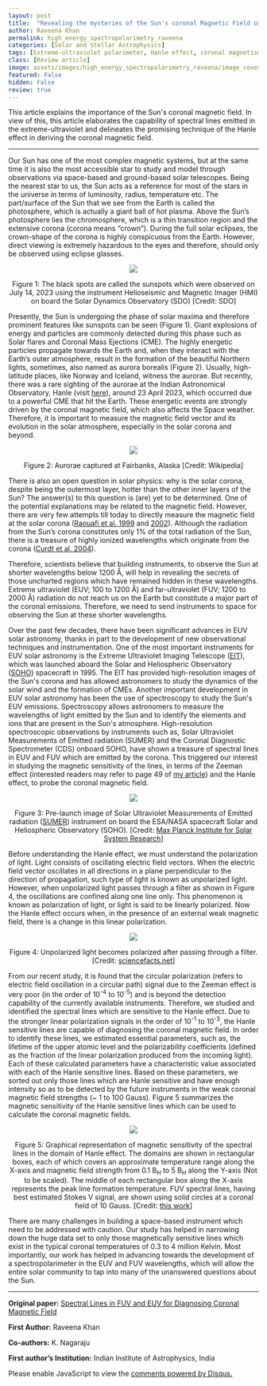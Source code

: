 ```yaml
---
layout: post
title:  "Revealing the mysteries of the Sun's coronal Magnetic Field using high energy spectropolarimetry"
author: Raveena Khan
permalink: high_energy_spectropolarimetry_raveena
categories: [Solar and Stellar Astrophysics]
tags: [Extreme-ultraviolet polarimeter, Hanle effect, coronal magnetism]
class: [Review article]
image: assets/images/high_energy_spectropolarimetry_raveena/image_cover.jpg
featured: False
hidden: False
review: true
---
```

>
This article explains the importance of the Sun's coronal magnetic field. In view of this, this article elaborates the capability of spectral lines emitted in the extreme-ultraviolet and delineates the promising technique of the Hanle effect in deriving the coronal magnetic field.
>
---

Our Sun has one of the most complex magnetic systems, but at the same time it is also the most accessible star to study and model through observations via space-based and ground-based solar telescopes. Being the nearest star to us, the Sun acts as a reference for most of the stars in the universe in terms of luminosity, radius, temperature etc. The part/surface of the Sun that we see from the Earth is called the photosphere, which is actually a giant ball of hot plasma. Above the Sun’s photosphere lies the chromosphere, which is a thin transition region and the extensive corona (corona means “crown”). During the full solar eclipses, the crown-shape of the corona is highly conspicuous from the Earth. However, direct viewing is extremely hazardous to the eyes and therefore, should only be observed using eclipse glasses. 

<p align="center">
  <img src="../assets/images/high_energy_spectropolarimetry_raveena/image1.jpg">
</p>

<p align = "center">
Figure 1: The black spots are called the sunspots which were observed on July 14, 2023 using the instrument Helioseismic and Magnetic Imager (HMI) on board the Solar Dynamics Observatory (SDO) [Credit: SDO]
</p>

Presently, the Sun is undergoing the phase of solar maxima and therefore prominent features like sunspots can be seen (Figure 1). Giant explosions of energy and particles are commonly detected during this phase such as Solar flares and Coronal Mass Ejections (CME). The highly energetic particles propagate towards the Earth and, when they interact with the Earth’s outer atmosphere, result in the formation of the beautiful Northern lights, sometimes, also named as aurora borealis (Figure 2). Usually, high-latitude places, like Norway and Iceland, witness the aurorae. But recently, there was a rare sighting of the aurorae at the Indian Astronomical Observatory, Hanle (visit <a href="https://www.iiap.res.in/?q=centres_iao.htm">here</a>), around 23 April 2023, which occurred due to a powerful CME that hit the Earth. These energetic events are strongly driven by the coronal magnetic field, which also affects the Space weather. Therefore, it is important to measure the magnetic field vector and its evolution in the solar atmosphere, especially in the solar corona and beyond. 

<p align="center">
  <img src="../assets/images/high_energy_spectropolarimetry_raveena/image2.jpg">
</p>

<p align = "center">
Figure 2: Aurorae captured at Fairbanks, Alaska [Credit: Wikipedia]
</p>

There is also an open question in solar physics: why is the solar corona, despite being the outermost layer, hotter than the other inner layers of the Sun? The answer(s) to this question is (are) yet to be determined. One of the potential explanations may be related to the magnetic field. However, there are very few attempts till today to directly measure the magnetic field at the solar corona (<a href="https://ui.adsabs.harvard.edu/abs/1999A%26A...345..999R/abstract">Raouafi et al. 1999</a> and <a href="https://ui.adsabs.harvard.edu/abs/2002A%26A...390..691R/abstract">2002</a>). Although the radiation from the Sun’s corona constitutes only 1% of the total radiation of the Sun, there is a treasure of highly ionized wavelengths which originate from the corona (<a href="https://ui.adsabs.harvard.edu/abs/2004A%26A...427.1045C/abstract">Curdt et al. 2004</a>). 

Therefore, scientists believe that building instruments, to observe the Sun at shorter wavelengths below 1200 Å, will help in revealing the secrets of those uncharted regions which have remained hidden in these wavelengths. Extreme ultraviolet (EUV; 100 to 1200 Å) and far-ultraviolet (FUV; 1200 to 2000 Å) radiation do not reach us on the Earth but constitute a major part of the coronal emissions. Therefore, we need to send instruments to space for observing the Sun at these shorter wavelengths.

Over the past few decades, there have been significant advances in EUV solar astronomy, thanks in part to the development of new observational techniques and instrumentation. One of the most important instruments for EUV solar astronomy is the Extreme Ultraviolet Imaging Telescope (<a href="https://sci.esa.int/web/soho/-/12359-soho-eit">EIT</a>), which was launched aboard the Solar and Heliospheric Observatory (<a href="https://soho.nascom.nasa.gov/">SOHO</a>) spacecraft in 1995. The EIT has provided high-resolution images of the Sun's corona and has allowed astronomers to study the dynamics of the solar wind and the formation of CMEs. Another important development in EUV solar astronomy has been the use of spectroscopy to study the Sun's EUV emissions. Spectroscopy allows astronomers to measure the wavelengths of light emitted by the Sun and to identify the elements and ions that are present in the Sun's atmosphere. High-resolution spectroscopic observations by instruments such as, Solar Ultraviolet Measurements of Emitted radiation (SUMER) and the Coronal Diagnostic Spectrometer (CDS) onboard SOHO, have shown a treasure of spectral lines in EUV and FUV which are emitted by the corona. This triggered our interest in studying the magnetic sensitivity of the lines, in terms of the Zeeman effect (interested readers may refer to page 49 of <a href="https://www.iiap.res.in/files/IIA_DOOT_Magazine_Issue_1.pdf">my article</a>) and the Hanle effect, to probe the coronal magnetic field. 

<p align="center">
  <img src="../assets/images/high_energy_spectropolarimetry_raveena/image3_SUMER_instrument.png">
</p>

<p align = "center">
Figure 3: Pre-launch image of Solar Ultraviolet Measurements of Emitted radiation (<a href="https://www2.mps.mpg.de/projects/soho/sumer/">SUMER</a>) instrument on board the ESA/NASA spacecraft Solar and Heliospheric Observatory (SOHO). [Credit: <a href="https://www.mps.mpg.de/en">Max Planck Institute for Solar System Research</a>]
</p>

Before understanding the Hanle effect, we must understand the polarization of light.  Light consists of oscillating electric field vectors. When the electric field vector oscillates in all directions in a plane perpendicular to the direction of propagation, such type of light is known as unpolarized light. However, when unpolarized light passes through a filter as shown in Figure 4, the oscillations are confined along one line only. This phenomenon is known as polarization of light, or light is said to be linearly polarized. Now the Hanle effect occurs when, in the presence of an external weak magnetic field, there is a change in this linear polarization.

<p align="center">
  <img src="../assets/images/high_energy_spectropolarimetry_raveena/image4.jpg">
</p>

<p align = "center">
Figure 4: Unpolarized light becomes polarized after passing through a filter. [Credit: <a href="https://www.sciencefacts.net/polarization-of-light.html">sciencefacts.net</a>]
</p>

From our recent study, it is found that the circular polarization (refers to electric field oscillation in a circular path) signal due to the Zeeman effect is very poor (in the order of 10<sup>-4</sup> to 10<sup>-5</sup>) and is beyond the detection capability of the currently available instruments.  Therefore, we studied and identified the spectral lines which are sensitive to the Hanle effect. Due to the stronger linear polarization signals in the order of 10<sup>-1</sup> to 10<sup>-3</sup>, the Hanle sensitive lines are capable of diagnosing the coronal magnetic field. In order to identify these lines, we estimated essential parameters, such as, the lifetime of the upper atomic level and the polarizability coefficients (defined as the fraction of the linear polarization produced from the incoming light). Each of these calculated parameters have a characteristic value associated with each of the Hanle sensitive lines. Based on these parameters, we sorted out only those lines which are Hanle sensitive and have enough intensity so as to be detected by the future instruments in the weak coronal magnetic field strengths  (~ 1 to 100 Gauss). Figure 5 summarizes the magnetic sensitivity of the Hanle sensitive lines which can be used to calculate the coronal magnetic fields.

<p align="center">
  <img src="../assets/images/high_energy_spectropolarimetry_raveena/image5.png">
</p>

<p align = "center">
Figure 5: Graphical representation of magnetic sensitivity of the spectral lines in the domain of Hanle effect. The domains are shown in rectangular boxes, each of which covers an approximate temperature range along the X-axis and magnetic field strength from 0.1 B<sub>H</sub> to 5 B<sub>H</sub> along the Y-axis (Not to be scaled). The middle of each rectangular box along the X-axis represents the peak line formation temperature. FUV spectral lines, having best estimated Stokes V signal, are shown using solid circles at a coronal field of 10 Gauss. [Credit: <a href="https://link.springer.com/article/10.1007/s11207-022-02024-2">this work</a>]
</p>

There are many challenges in building a space-based instrument which need to be addressed with caution. Our study has helped in narrowing down the huge data set to only those magnetically sensitive lines which exist in the typical coronal temperatures of 0.3 to 4 million Kelvin. Most importantly, our work has helped in advancing towards the development of a spectropolarimeter in the EUV and FUV wavelengths, which will allow the entire solar community to tap into many of the unanswered questions about the Sun. 

---

**Original paper:**
<a href="https://link.springer.com/article/10.1007/s11207-022-02024-2" target="_blank">Spectral Lines in FUV and EUV for Diagnosing Coronal Magnetic Field</a>

**First Author:**  Raveena Khan

**Co-authors:**   K. Nagaraju 

**First author’s Institution:** Indian Institute of Astrophysics, India

<div id="disqus_thread"></div>
<script>
    /**
    *  RECOMMENDED CONFIGURATION VARIABLES: EDIT AND UNCOMMENT THE SECTION BELOW TO INSERT DYNAMIC VALUES FROM YOUR PLATFORM OR CMS.
    *  LEARN WHY DEFINING THESE VARIABLES IS IMPORTANT: https://disqus.com/admin/universalcode/#configuration-variables    */
    /*
    var disqus_config = function () {
    this.page.url = PAGE_URL;  // Replace PAGE_URL with your page's canonical URL variable
    this.page.identifier = PAGE_IDENTIFIER; // Replace PAGE_IDENTIFIER with your page's unique identifier variable
    };
    */
    (function() { // DON'T EDIT BELOW THIS LINE
    var d = document, s = d.createElement('script');
    s.src = 'https://cosmicvarta-in.disqus.com/embed.js';
    s.setAttribute('data-timestamp', +new Date());
    (d.head || d.body).appendChild(s);
    })();
</script>
<noscript>Please enable JavaScript to view the <a href="https://disqus.com/?ref_noscript">comments powered by Disqus.</a></noscript>
